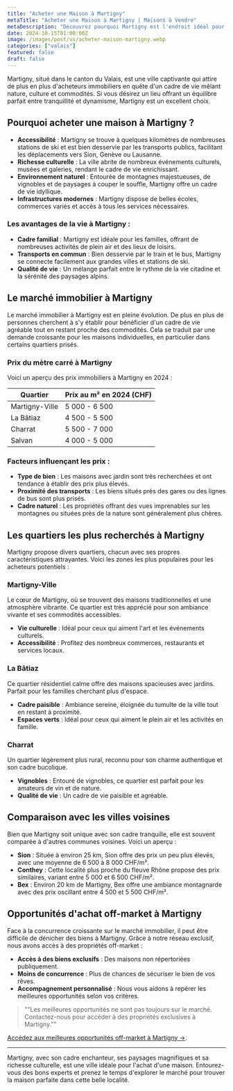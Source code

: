 ```yaml
---
title: "Acheter une Maison à Martigny"
metaTitle: "Acheter une Maison à Martigny | Maisons à Vendre"
metaDescription: "Découvrez pourquoi Martigny est l'endroit idéal pour acheter une maison. Explorez le marché immobilier local, les quartiers recherchés et nos conseils pour réussir votre achat."
date: 2024-10-15T01:00:00Z
image: /images/post/vs/acheter-maison-martigny.webp
categories: ["valais"]
featured: false
draft: false
---
```


Martigny, situé dans le canton du Valais, est une ville captivante qui attire de plus en plus d'acheteurs immobiliers en quête d'un cadre de vie mêlant nature, culture et commodités. Si vous désirez un lieu offrant un équilibre parfait entre tranquillité et dynamisme, Martigny est un excellent choix.

## Pourquoi acheter une maison à Martigny ?

- **Accessibilité** : Martigny se trouve à quelques kilomètres de nombreuses stations de ski et est bien desservie par les transports publics, facilitant les déplacements vers Sion, Genève ou Lausanne.
- **Richesse culturelle** : La ville abrite de nombreux événements culturels, musées et galeries, rendant le cadre de vie enrichissant.
- **Environnement naturel** : Entourée de montagnes majestueuses, de vignobles et de paysages à couper le souffle, Martigny offre un cadre de vie idyllique.
- **Infrastructures modernes** : Martigny dispose de belles écoles, commerces variés et accès à tous les services nécessaires.

### Les avantages de la vie à Martigny :

- **Cadre familial** : Martigny est idéale pour les familles, offrant de nombreuses activités de plein air et des lieux de loisirs.
- **Transports en commun** : Bien desservie par le train et le bus, Martigny se connecte facilement aux grandes villes et stations de ski.
- **Qualité de vie** : Un mélange parfait entre le rythme de la vie citadine et la sérénité des paysages alpins.

## Le marché immobilier à Martigny

Le marché immobilier à Martigny est en pleine évolution. De plus en plus de personnes cherchent à s'y établir pour bénéficier d'un cadre de vie agréable tout en restant proche des commodités. Cela se traduit par une demande croissante pour les maisons individuelles, en particulier dans certains quartiers prisés.

### Prix du mètre carré à Martigny

Voici un aperçu des prix immobiliers à Martigny en 2024 :

| Quartier                | Prix au m² en 2024 (CHF) |
|------------------------|--------------------------|
| Martigny-Ville         | 5 000 - 6 500           |
| La Bâtiaz              | 4 500 - 5 500           |
| Charrat                | 5 500 - 7 000           |
| Salvan                 | 4 000 - 5 000           |

### Facteurs influençant les prix :

- **Type de bien** : Les maisons avec jardin sont très recherchées et ont tendance à établir des prix plus élevés.
- **Proximité des transports** : Les biens situés près des gares ou des lignes de bus sont plus prisés.
- **Cadre naturel** : Les propriétés offrant des vues imprenables sur les montagnes ou situées près de la nature sont généralement plus chères.

## Les quartiers les plus recherchés à Martigny

Martigny propose divers quartiers, chacun avec ses propres caractéristiques attrayantes. Voici les zones les plus populaires pour les acheteurs potentiels :

### Martigny-Ville

Le cœur de Martigny, où se trouvent des maisons traditionnelles et une atmosphère vibrante. Ce quartier est très apprécié pour son ambiance vivante et ses commodités accessibles.

- **Vie culturelle** : Idéal pour ceux qui aiment l'art et les événements culturels.
- **Accessibilité** : Profitez des nombreux commerces, restaurants et services locaux.

### La Bâtiaz

Ce quartier résidentiel calme offre des maisons spacieuses avec jardins. Parfait pour les familles cherchant plus d'espace.

- **Cadre paisible** : Ambiance sereine, éloignée du tumulte de la ville tout en restant à proximité.
- **Espaces verts** : Idéal pour ceux qui aiment le plein air et les activités en famille.

### Charrat

Un quartier légèrement plus rural, reconnu pour son charme authentique et son cadre bucolique.

- **Vignobles** : Entouré de vignobles, ce quartier est parfait pour les amateurs de vin et de nature.
- **Qualité de vie** : Un cadre de vie paisible et agréable.

## Comparaison avec les villes voisines

Bien que Martigny soit unique avec son cadre tranquille, elle est souvent comparée à d'autres communes voisines. Voici un aperçu :

- **Sion** : Située à environ 25 km, Sion offre des prix un peu plus élevés, avec une moyenne de 6 500 à 8 000 CHF/m².
- **Conthey** : Cette localité plus proche du fleuve Rhône propose des prix similaires, variant entre 5 000 et 6 500 CHF/m².
- **Bex** : Environ 20 km de Martigny, Bex offre une ambiance montagnarde avec des prix oscillant entre 4 500 et 5 500 CHF/m².

## Opportunités d'achat off-market à Martigny

Face à la concurrence croissante sur le marché immobilier, il peut être difficile de dénicher des biens à Martigny. Grâce à notre réseau exclusif, nous avons accès à des propriétés off-market :

- **Accès à des biens exclusifs** : Des maisons non répertoriées publiquement.
- **Moins de concurrence** : Plus de chances de sécuriser le bien de vos rêves.
- **Accompagnement personnalisé** : Nous vous aidons à repérer les meilleures opportunités selon vos critères.

> ""Les meilleures opportunités ne sont pas toujours sur le marché. Contactez-nous pour accéder à des propriétés exclusives à Martigny.""

[Accédez aux meilleures opportunités off-market à Martigny ->](/contact).

---

Martigny, avec son cadre enchanteur, ses paysages magnifiques et sa richesse culturelle, est une ville idéale pour l'achat d'une maison. Entourez-vous des bons experts et prenez le temps d'explorer le marché pour trouver la maison parfaite dans cette belle localité.